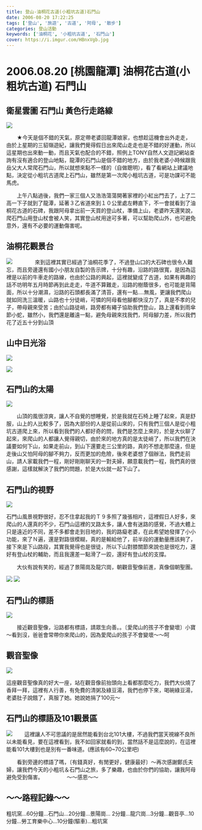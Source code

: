 ```yaml
---
title: 登山-油桐花古道(小粗坑古道)石門山
date: 2006-08-20 17:22:25
tags: ['登山', '旅遊', '古道', '阿母', '散步'] 
categories: 登山活動
keywords: ['油桐花', '小粗坑古道', '石門山']
cover: https://i.imgur.com/HBnxVgb.jpg
---
```


# 2006.08.20 [桃園龍潭] 油桐花古道(小粗坑古道) 石門山

## 衛星雲圖 石門山 黃色行走路線
![](https://i.imgur.com/z0qwW4z.jpg)

　　★今天是個不錯的天氣，原定帶老婆回龍潭娘家，也想趁這機會出外走走，由於上星期的三貂嶺遊紀，讓我們覺得假日出來爬山走走也是不錯的好運動，所以這星期也出來動一動，而且天氣也配合的不錯，照例上TONY自然人文遊記網站查詢有沒有適合的登山地點，龍潭的石門山是個不錯的地方，由於我老婆小時候跟我岳父大人常爬石門山，所以就想來點不一樣的（自做聰明），看了看網站上建議地點，決定從小粗坑古道爬上石門山，雖然是第一次爬小粗坑古道，可是功課可不能馬虎。

　　上午八點過後，我們一家三個人又浩浩蕩蕩開著家裡的小紅出門去了，上了二高一下子就到了龍潭，延著３乙省道來到１０公里處左轉直下，不一會就看到了油桐花古道的石碑，我跟阿母拿出前一天買的登山杖，準備上山，老婆昨天還笑說，爬石門山用登山杖會被人笑，其實登山杖用途可多著，可以幫助爬山外，也可避免意外，還有不必要的運動傷害呢。

## 油桐花觀景台
![](https://i.imgur.com/HBnxVgb.jpg)　　
　　來到這裡其實已經過了油桐花季了，不過登山口的大石碑也很令人難忘，而且旁邊還有國小小朋友自製的告示牌，十分有趣，沿路的路很寬，是因為這裡是以前的牛車走的路線，也由於公路的興起，這裡就變成了古道，如果有興趣的話不坊明年五月時節再到此走走，牛道不算難走，沿路的樹蔭很多，也可能是背陽面，所以十分潮濕，沿路的石頭都長滿了清苔，還有一點....無風，更讓我們爬山就如同洗三溫暖，山路也十分徒峭，可憐的阿母看他腳都快沒力了，真是不孝的兒子，帶母親來受苦；由於山路徒峭，路旁都有繩子協助我們登山，路上還看到雨傘節小蛇，雖然小，我們還是離遠一點，避免母親來找我們，阿母腳力差，所以我們花了近五十分到山頂

## 山中日光浴
![](https://i.imgur.com/7jAHzfT.jpg)

![](https://i.imgur.com/P393D0i.jpg)

## 石門山的太陽
 ![](https://i.imgur.com/mOBfqaC.jpg)

　　山頂的風很涼爽，讓人不自覺的想睡覺，於是我就在石椅上睡了起來，真是舒服，山上的人比較多了，因為大部份的人是從前山來的，只有我們三個人是從小粗坑古道爬上來，所以看到我們的人都好奇的問，我們是怎麼上來的，於是大伙聊了起來，來爬山的人都讓人覺得親切，由於來的地方真的是太徒峭了，所以我們在決議要如何下山，如果走前山，到山下還要走三公里的路，真的不想走那麼遠，但是走後山又怕阿母的腳不夠力，反而更加的危險，後來老婆想了個辦法，我們走前山，請人家載我們一程，剛好剛剛聊天的一對夫婦，願意載我們一程，我們真的很感謝，這樣就解決了我們的問題，於是大伙就一起下山了。

## 石門山的視野
![](https://i.imgur.com/TsZL112.jpg)

石門山風景視野很好，忍不住拿起我的Ｔ９多照了幾張相片，這裡假日人好多，來爬山的人還真的不少，石門山這裡的叉路太多，讓人會有迷路的感覺，不過大體上只是遠近的不同，差不多都會走到目地的，我的路癡老婆，在此希望她發揮了小小功能，來了Ｎ遍，還是對路很模糊，真的是輸給他了，前半段的運動量應該夠了，接下來是下山路段，其實我覺得也是很徒，所以下山對膝關節來說也是很吃力，還好有登山杖的輔助，而且我還差一點滑了一跤，還好有登山杖的支撐。

　　大伙有說有笑的，經過了景陽崗及龍穴崗，朝觀音聖像前進，真像個朝聖團。

![](https://i.imgur.com/lSBv7KX.jpg)
![](https://i.imgur.com/trpmQ24.jpg)

## 石門山的標語
![](https://i.imgur.com/3HI4XQ4.jpg)

　　接近觀音聖像，沿路都有標語，請眾生向善。。〔愛爬山的孩子不會變壞〕小寶～看到沒，爸爸會常帶你來爬山的，因為愛爬山的孩子不會變壞～～呵

## 觀音聖像
![](https://i.imgur.com/MDmFoPZ.jpg)

這座觀音聖像真的好大一座，站在觀音像前抬頭向上看都那麼吃力，我們大伙燒了香拜一拜，這裡有人行善，有免費的清粥及綠豆湯，我們也停下來，喝碗綠豆湯，老婆肚子說餓了，真服了她。她說她捐了100元～

## 石門山的標語及101觀景區
![](https://i.imgur.com/TxQCD9v.jpg)
　　這裡讓人不可思議的是居然能看到台北101大樓，不過我們當天視線不良所以未能看見，要在這裡看到，我不如回家就看的到，當然話不是這麼說的，在這裡能看101大樓到也是別有一番味道。(應該有60~70公里吧)

　　看到旁邊的標語了嗎，〔有錢真好，有閒更好，健康最好〕～再次感謝鄭氏夫婦，讓我們今天的小粗坑＆石門山之旅，多了樂趣，也由於你們的協助，讓我阿母避免受到傷害。　　　　　～～感恩～～

## **～～路程記錄～～**


  <div class="note info flat">粗坑窯…60分鐘…石門山…20分鐘…景陽崗… 2分鐘…龍穴崗…3分鐘…觀音亭…10分鐘…勞工育樂中心…10分鐘(驅車)…粗坑窯</div>
